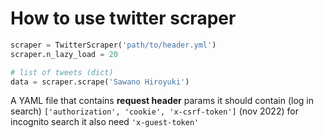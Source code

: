# How to use twitter scraper

```py
scraper = TwitterScraper('path/to/header.yml')
scraper.n_lazy_load = 20

# list of tweets (dict)
data = scraper.scrape('Sawano Hiroyuki')
```

A YAML file that contains **request header** params
it should contain (log in search) `['authorization', 'cookie', 'x-csrf-token']` (nov 2022)
for incognito search it also need `'x-guest-token'`